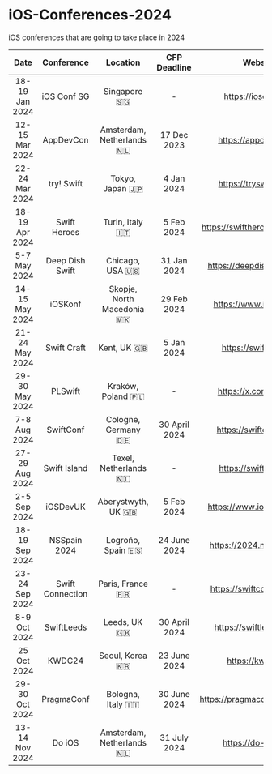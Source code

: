 # iOS-Conferences-2024
iOS conferences that are going to take place in 2024

| Date | Conference | Location | CFP Deadline | Website |
| :--: | :--: | :--: | :--: | :--: | 
| 18-19 Jan 2024 | iOS Conf SG | Singapore 🇸🇬 | - | https://iosconf.sg/ |
| 12-15 Mar 2024 | AppDevCon | Amsterdam, Netherlands 🇳🇱 | 17 Dec 2023 | https://appdevcon.nl/ |  
| 22-24 Mar 2024 | try! Swift | Tokyo, Japan 🇯🇵 | 4 Jan 2024 | https://tryswift.jp/_en |
| 18-19 Apr 2024 | Swift Heroes | Turin, Italy 🇮🇹 | 5 Feb 2024 | https://swiftheroes.com/2024 |
| 5-7 May 2024 | Deep Dish Swift | Chicago, USA 🇺🇸 | 31 Jan 2024 | https://deepdishswift.com/ |
| 14-15 May 2024 | iOSKonf | Skopje, North Macedonia 🇲🇰 | 29 Feb 2024 | https://www.ioskonf.mk |  
| 21-24 May 2024 | Swift Craft | Kent, UK 🇬🇧 | 5 Jan 2024 | https://swiftcraft.uk |  
| 29-30 May 2024 | PLSwift | Kraków, Poland 🇵🇱 | - | https://x.com/swift_pl |  
| 7-8 Aug 2024 | SwiftConf | Cologne, Germany 🇩🇪 | 30 April 2024 | https://swiftconf.com/ |  
| 27-29 Aug 2024 | Swift Island | Texel, Netherlands 🇳🇱 | - | https://swiftisland.nl/ |  
| 2-5 Sep 2024 | iOSDevUK | Aberystwyth, UK 🇬🇧 | 5 Feb 2024 | https://www.iosdevuk.com |  
| 18-19 Sep 2024 | NSSpain 2024 | Logroño, Spain 🇪🇸 | 24 June 2024 | https://2024.nsspain.com |  
| 23-24 Sep 2024 | Swift Connection | Paris, France 🇫🇷 | - | https://swiftconnection.io |  
| 8-9 Oct 2024 | SwiftLeeds | Leeds, UK 🇬🇧 | 30 April 2024 | https://swiftleeds.co.uk |  
| 25 Oct 2024 | KWDC24 | Seoul, Korea 🇰🇷 | 23 June 2024 | https://kwdc.dev | 
| 29-30 Oct 2024 | PragmaConf | Bologna, Italy 🇮🇹 | 30 June 2024 | https://pragmaconference.com |  
| 13-14 Nov 2024 | Do iOS | Amsterdam, Netherlands 🇳🇱 | 31 July 2024 | https://do-ios.com |  
